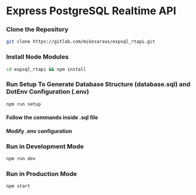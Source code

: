 # Express PostgreSQL Realtime API

### Clone the Repository

```bash
git clone https://gitlab.com/mikesaraus/expsql_rtapi.git
```

### Install Node Modules

```bash
cd expsql_rtapi && npm install
```

### Run Setup To Generate Database Structure (database.sql) and DotEnv Configuration (.env)

```bash
npm run setup
```

#### Follow the commands inside .sql file

#### Modify .env configuration

### Run in Development Mode

```bash
npm run dev
```

### Run in Production Mode

```bash
npm start
```
